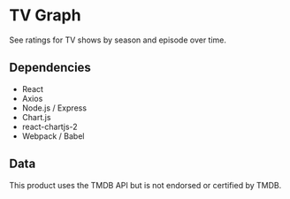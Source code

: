 # TV Graph
See ratings for TV shows by season and episode over time.

## Dependencies
- React
- Axios
- Node.js / Express
- Chart.js
- react-chartjs-2
- Webpack / Babel

## Data
This product uses the TMDB API but is not endorsed or certified by TMDB.